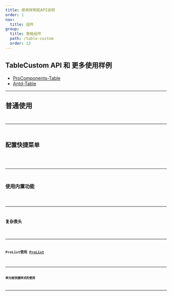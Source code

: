 ```yaml
---
title: 使用样例和API说明
order: 1
nav:
  title: 组件
group:
  title: 表格组件
  path: /table-custom
  order: 13
---
```



## TableCustom API 和 更多使用样例

- [ProComponents-Table](https://procomponents.ant.design/components/table)
- [Antd-Table](https://ant.design/components/table-cn/)

---


## 普通使用
<code src="@/components/TableCustom/Example/demo1.tsx" 
      title="普通使用" 
      desc="正常表格使用、表单部分和FormCustom的使用基一样、可以使用自定义组件"
    />

---

## 配置快捷菜单
<code src="@/components/TableCustom/Example/demo2.tsx" 
      title="配置快捷菜单" 
      desc="表单可以使用按钮菜单的快捷配置、结合外部弹窗组件使用。
      可以配置按钮disabled和auth显示权限。
      开启弹窗表单只读模式
      "
    />

---

## 使用内置功能
<code src="@/components/TableCustom/Example/demo3.tsx" 
      title="使用内置功能" 
      desc="使用表格内置功能业务组件、表格使用表格配置一个配置就搞定、开发起飞"
    />

---


## 复杂表头
<code src="@/components/TableCustom/Example/demo4.tsx" 
      title="复杂表头" 
      desc="使用表格内置功能业务组件、复杂的表格表单的配置"
    />

---

## ProList使用 [ProList](https://procomponents.ant.design/components/list)
<code src="@/components/TableCustom/Example/demo5.tsx" 
      title="ProList使用" 
      desc="使用ProList表格和内置功能业务组件组合说那个"
    />

---

## 单元格快捷样式的使用 
<code src="@/components/TableCustom/Example/demo6.tsx" 
      title="表格单元格样式" 
      desc="可以配置一些统一的单元格样式"
    />

---

<API src="./Example/TableCustomTypes/index.tsx" ></API>



